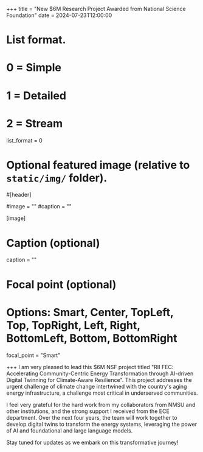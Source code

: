 +++
title = "New $6M Research Project Awarded from National Science Foundation"
date = 2024-07-23T12:00:00

# List format.
#   0 = Simple
#   1 = Detailed
#   2 = Stream
list_format = 0

# Optional featured image (relative to `static/img/` folder).
#[header]

#image = ""
#caption = ""

[image]
  # Caption (optional)
  caption = ""
  
  # Focal point (optional)
  # Options: Smart, Center, TopLeft, Top, TopRight, Left, Right, BottomLeft, Bottom, BottomRight
  focal_point = "Smart"

+++
I am very pleased to lead this $6M NSF project titled "RII FEC: Accelerating Community-Centric Energy Transformation through AI-driven Digital Twinning for Climate-Aware Resilience". This project addresses the urgent challenge of climate change intertwined with the country's aging energy infrastructure, a challenge most critical in underserved communities.

I feel very grateful for the hard work from my collaborators from NMSU and other institutions, and the strong support I received from the ECE department. Over the next four years, the team will work together to develop digital twins to transform the energy systems, leveraging the power of AI and foundational and large language models.

Stay tuned for updates as we embark on this transformative journey!

